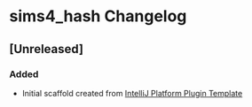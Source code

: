 <!-- Keep a Changelog guide -> https://keepachangelog.com -->

# sims4_hash Changelog

## [Unreleased]
### Added
- Initial scaffold created from [IntelliJ Platform Plugin Template](https://github.com/JetBrains/intellij-platform-plugin-template)
